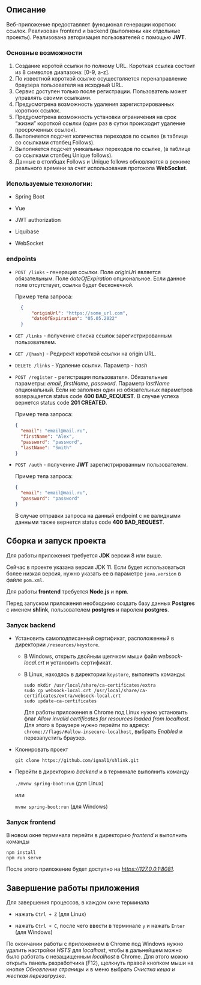 ## Описание

Веб-приложение предоставляет функционал генерации коротких ссылок.
Реализован frontend и backend (выполнены как отдельные проекты).
Реализована авторизация пользователей с помощью **JWT**.

### Основные возможности
1. Создание коротой ссылки по полному URL. Короткая ссылка состоит из 8 символов диапазона: [0-9, a-z].
2. По известной короткой ссылке осуществляется перенаправление браузера пользователя на исходный URL.
3. Сервис доступен только после регистрации. Пользователь может управлять своими ссылками.
4. Предусмотрена возможность удаления зарегистрированных коротких ссылок.
5. Предусмотрена возможность установки ограничения на срок “жизни” короткой ссылки (один раз в сутки происходит удаление просроченных ссылок).
6. Выполняется подсчет количества переходов по ссылке (в таблице со ссылками столбец Follows).
7. Выполняется подсчет уникальных переходов по ссылке, (в таблице со ссылками столбец Unique follows).
8. Данные в столбцах Follows и Unique follows обновляются в режиме реального времени за счет использования протокола **WebSocket**.

### Используемые технологии:

- Spring Boot

- Vue

- JWT authorization

- Liquibase

- WebSocket

### endpoints

- `POST /links` - генерация ссылки. Поле *originUrl* является обязательным. Поле *dateOfExpiration* опциональное. Если данное поле отсутствует, ссылка будет бесконечной.

  Пример тела запроса:
  
  ```json
    {
        "originUrl": "https://some_url.com",
        "dateOfExpiration": "05.05.2022"
    }
  ```

- `GET /links` - получение списка ссылок зарегистрированным пользователем. 

- `GET /{hash}` - Редирект короткой ссылки на origin URL.

- `DELETE /links` - Удаление ссылки. Параметр - *hash*

- `POST /register` - регистрация пользователя. Обязательные параметры: *email*, *firstName*, *password*. Параметр *lastName* опциональный. Если не заполнен один из обязательных параметров возвращается status code **400 BAD_REQUEST**. В случае успеха вернется status code **201 CREATED**. 

  Пример тела запроса:
  
  ```json
  {
    "email": "email@mail.ru",
    "firstName": "Alex",
    "password": "password",
    "lastName": "Smith"
  }
  ```

- `POST /auth` - получение **JWT** зарегистрированным пользователем. 

  Пример тела запроса:
  
  ```json
  {
    "email": "email@mail.ru",
    "password": "password"
  }
  ```
  В случае отправки запроса на данный endpoint с не валидными данными также вернется 
  status code **400 BAD_REQUEST**.

## Сборка и запуск проекта

Для работы приложения требуется **JDK** версии 8 или выше.

Сейчас в проекте указана версия JDK 11. Если будет использоваться более низкая версия, 
нужно указать ее в параметре `java.version` в файле `pom.xml`.

Для работы **frontend** требуется **Node.js** и **npm**.

Перед запуском приложения необходимо создать базу данных **Postgres** с именем 
**shlink**, пользователем **postgres** и паролем **postgres**.

### Запуск backend
- Установить самоподписанный сертификат, расположенный в директории `/resources/keystore`.
  
  - В Windows, открыть двойным щелчком мыши файл *websock-local.crt* и установить сертификат.
  
  - В Linux, находясь в директории `keystore`, выполнить команды:
  
    ```
    sudo mkdir /usr/local/share/ca-certificates/extra
    sudo cp websock-local.crt /usr/local/share/ca-certificates/extra/websock-local.crt
    sudo update-ca-certificates
    ```

    Для работы приложения в Chrome под Linux нужно установить флаг 
    *Allow invalid certificates for resources loaded from localhost*.
    Для этого в браузере нужно перейти по адресу: `chrome://flags/#allow-insecure-localhost`,
    выбрать *Enabled* и перезапустить браузер. 
   
- Клонировать проект

  `git clone https://github.com/ignal1/shlink.git`

- Перейти в директорию *backend* и в терминале выполнить команду

  `./mvnw spring-boot:run` (для Linux)
  
  или
  
  `mvnw spring-boot:run` (для Windows)

### Запуск frontend

В новом окне терминала перейти в директорию *frontend* и  выполнить команды

```
npm install
npm run serve
```

После этого приложение будет доступно на *https://127.0.0.1:8081*.

## Завершение работы приложения

Для завершения процессов, в каждом окне терминала

- нажать `Ctrl + Z` (для Linux)
   
- нажать `Ctrl + C`, после чего ввести в терминале `y` и нажать `Enter` (для Windows)

По окончании работы с приложением в Chrome под Windows нужно удалить 
настройки *HSTS* для *localhost*, чтобы  в дальнейшем можно было 
работать с незащищенным *localhost* в Chrome.
Для этого можно открыть панель разработчика (F12), щелкнуть правой 
кнопком мыши на кнопке *Обновление страницы* и в меню выбрать 
*Очистка кеша и жесткая перезагрузка*.

